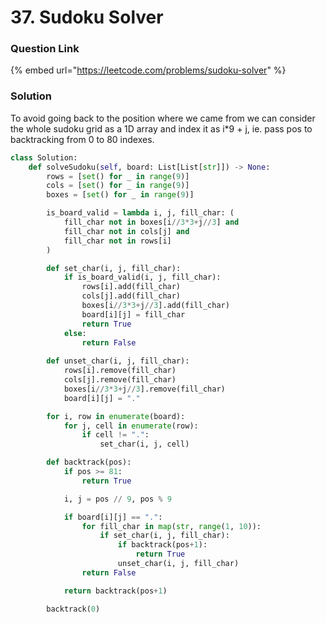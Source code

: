 # 37. Sudoku Solver

### Question Link

{% embed url="https://leetcode.com/problems/sudoku-solver" %}

### Solution

To avoid going back to the position where we came from we can consider the whole sudoku grid as a 1D array and index it as i\*9 + j, ie. pass pos to backtracking from 0 to 80 indexes.

```python
class Solution:
    def solveSudoku(self, board: List[List[str]]) -> None:
        rows = [set() for _ in range(9)]
        cols = [set() for _ in range(9)]
        boxes = [set() for _ in range(9)]

        is_board_valid = lambda i, j, fill_char: (
            fill_char not in boxes[i//3*3+j//3] and
            fill_char not in cols[j] and
            fill_char not in rows[i]
        )

        def set_char(i, j, fill_char):
            if is_board_valid(i, j, fill_char):
                rows[i].add(fill_char)
                cols[j].add(fill_char)
                boxes[i//3*3+j//3].add(fill_char)
                board[i][j] = fill_char
                return True
            else:
                return False
        
        def unset_char(i, j, fill_char):
            rows[i].remove(fill_char)
            cols[j].remove(fill_char)
            boxes[i//3*3+j//3].remove(fill_char)
            board[i][j] = "."

        for i, row in enumerate(board):
            for j, cell in enumerate(row):
                if cell != ".":
                    set_char(i, j, cell)

        def backtrack(pos):
            if pos >= 81:
                return True

            i, j = pos // 9, pos % 9

            if board[i][j] == ".":
                for fill_char in map(str, range(1, 10)):
                    if set_char(i, j, fill_char):
                        if backtrack(pos+1):
                            return True
                        unset_char(i, j, fill_char)
                return False

            return backtrack(pos+1)

        backtrack(0)

```
